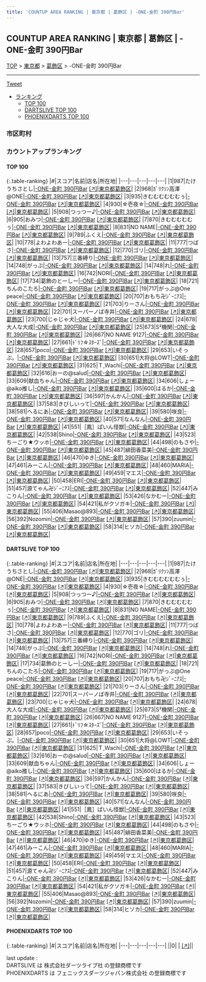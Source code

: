 ```yaml
---
title: 'COUNTUP AREA RANKING | 東京都 | 葛飾区 | -ONE-金町 390円Bar'
---
```

## COUNTUP AREA RANKING | 東京都 | 葛飾区 | -ONE-金町 390円Bar

[TOP](/darts/rank/) > [東京都](/darts/rank/東京都/) > [葛飾区](/darts/rank/東京都/葛飾区/) > -ONE-金町 390円Bar

___

<a href="https://twitter.com/share?ref_src=twsrc%5Etfw" data-text="COUNTUP AREA RANKING | 東京都葛飾区-ONE-金町 390円Bar" class="twitter-share-button" data-hashtags="DARTSLIVE,PHOENIXDARTS,darts,ダーツ" data-show-count="false">Tweet</a>

* [ランキング](#カウントアップランキング)
    * [TOP 100](#top-100)
    * [DARTSLIVE TOP 100](#dartslive-top-100)
    * [PHOENIXDARTS TOP 100](#phoenixdarts-top-100)

### 市区町村

<ul>

</ul>

### カウントアップランキング

#### TOP 100



{:.table-ranking}
|#|スコア|名前|店名|所在地|
|---|---|---|---|---|
|1|987|<span class="rank-name-dl">たけうちさとし</span>|<a href="/darts/rank/shops/a93648b0a723873ef454cb89828a1cfe.html">-ONE-金町 390円Bar</a> <a href="https://search.dartslive.com/jp/shop/a93648b0a723873ef454cb89828a1cfe">[↗]</a>|<a href="/darts/rank/東京都/葛飾区">東京都葛飾区</a>|
|2|968|<span class="rank-name-dl">ｶﾞﾘｸｿﾝ高澤@ONE</span>|<a href="/darts/rank/shops/a93648b0a723873ef454cb89828a1cfe.html">-ONE-金町 390円Bar</a> <a href="https://search.dartslive.com/jp/shop/a93648b0a723873ef454cb89828a1cfe">[↗]</a>|<a href="/darts/rank/東京都/葛飾区">東京都葛飾区</a>|
|3|935|<span class="rank-name-dl">きむむむむむむぅ</span>|<a href="/darts/rank/shops/a93648b0a723873ef454cb89828a1cfe.html">-ONE-金町 390円Bar</a> <a href="https://search.dartslive.com/jp/shop/a93648b0a723873ef454cb89828a1cfe">[↗]</a>|<a href="/darts/rank/東京都/葛飾区">東京都葛飾区</a>|
|4|930|<span class="rank-name-dl">☆壱夜☆</span>|<a href="/darts/rank/shops/a93648b0a723873ef454cb89828a1cfe.html">-ONE-金町 390円Bar</a> <a href="https://search.dartslive.com/jp/shop/a93648b0a723873ef454cb89828a1cfe">[↗]</a>|<a href="/darts/rank/東京都/葛飾区">東京都葛飾区</a>|
|5|908|<span class="rank-name-dl">つっつー♪</span>|<a href="/darts/rank/shops/a93648b0a723873ef454cb89828a1cfe.html">-ONE-金町 390円Bar</a> <a href="https://search.dartslive.com/jp/shop/a93648b0a723873ef454cb89828a1cfe">[↗]</a>|<a href="/darts/rank/東京都/葛飾区">東京都葛飾区</a>|
|6|905|<span class="rank-name-dl">おみつ</span>|<a href="/darts/rank/shops/a93648b0a723873ef454cb89828a1cfe.html">-ONE-金町 390円Bar</a> <a href="https://search.dartslive.com/jp/shop/a93648b0a723873ef454cb89828a1cfe">[↗]</a>|<a href="/darts/rank/東京都/葛飾区">東京都葛飾区</a>|
|7|870|<span class="rank-name-dl">きむむむむむぅ</span>|<a href="/darts/rank/shops/a93648b0a723873ef454cb89828a1cfe.html">-ONE-金町 390円Bar</a> <a href="https://search.dartslive.com/jp/shop/a93648b0a723873ef454cb89828a1cfe">[↗]</a>|<a href="/darts/rank/東京都/葛飾区">東京都葛飾区</a>|
|8|831|<span class="rank-name-dl">NO NAME</span>|<a href="/darts/rank/shops/a93648b0a723873ef454cb89828a1cfe.html">-ONE-金町 390円Bar</a> <a href="https://search.dartslive.com/jp/shop/a93648b0a723873ef454cb89828a1cfe">[↗]</a>|<a href="/darts/rank/東京都/葛飾区">東京都葛飾区</a>|
|9|789|<span class="rank-name-dl">ふくえ</span>|<a href="/darts/rank/shops/a93648b0a723873ef454cb89828a1cfe.html">-ONE-金町 390円Bar</a> <a href="https://search.dartslive.com/jp/shop/a93648b0a723873ef454cb89828a1cfe">[↗]</a>|<a href="/darts/rank/東京都/葛飾区">東京都葛飾区</a>|
|10|778|<span class="rank-name-dl">よわよわあー</span>|<a href="/darts/rank/shops/a93648b0a723873ef454cb89828a1cfe.html">-ONE-金町 390円Bar</a> <a href="https://search.dartslive.com/jp/shop/a93648b0a723873ef454cb89828a1cfe">[↗]</a>|<a href="/darts/rank/東京都/葛飾区">東京都葛飾区</a>|
|11|777|<span class="rank-name-dl">つばさ</span>|<a href="/darts/rank/shops/a93648b0a723873ef454cb89828a1cfe.html">-ONE-金町 390円Bar</a> <a href="https://search.dartslive.com/jp/shop/a93648b0a723873ef454cb89828a1cfe">[↗]</a>|<a href="/darts/rank/東京都/葛飾区">東京都葛飾区</a>|
|12|770|<span class="rank-name-dl">ゴリ</span>|<a href="/darts/rank/shops/a93648b0a723873ef454cb89828a1cfe.html">-ONE-金町 390円Bar</a> <a href="https://search.dartslive.com/jp/shop/a93648b0a723873ef454cb89828a1cfe">[↗]</a>|<a href="/darts/rank/東京都/葛飾区">東京都葛飾区</a>|
|13|757|<span class="rank-name-dl">三番縛り</span>|<a href="/darts/rank/shops/a93648b0a723873ef454cb89828a1cfe.html">-ONE-金町 390円Bar</a> <a href="https://search.dartslive.com/jp/shop/a93648b0a723873ef454cb89828a1cfe">[↗]</a>|<a href="/darts/rank/東京都/葛飾区">東京都葛飾区</a>|
|14|748|<span class="rank-name-dl">がっぷ</span>|<a href="/darts/rank/shops/a93648b0a723873ef454cb89828a1cfe.html">-ONE-金町 390円Bar</a> <a href="https://search.dartslive.com/jp/shop/a93648b0a723873ef454cb89828a1cfe">[↗]</a>|<a href="/darts/rank/東京都/葛飾区">東京都葛飾区</a>|
|14|748|<span class="rank-name-dl">れ</span>|<a href="/darts/rank/shops/a93648b0a723873ef454cb89828a1cfe.html">-ONE-金町 390円Bar</a> <a href="https://search.dartslive.com/jp/shop/a93648b0a723873ef454cb89828a1cfe">[↗]</a>|<a href="/darts/rank/東京都/葛飾区">東京都葛飾区</a>|
|16|742|<span class="rank-name-dl">NORI</span>|<a href="/darts/rank/shops/a93648b0a723873ef454cb89828a1cfe.html">-ONE-金町 390円Bar</a> <a href="https://search.dartslive.com/jp/shop/a93648b0a723873ef454cb89828a1cfe">[↗]</a>|<a href="/darts/rank/東京都/葛飾区">東京都葛飾区</a>|
|17|734|<span class="rank-name-dl">葛飾のとーしー</span>|<a href="/darts/rank/shops/a93648b0a723873ef454cb89828a1cfe.html">-ONE-金町 390円Bar</a> <a href="https://search.dartslive.com/jp/shop/a93648b0a723873ef454cb89828a1cfe">[↗]</a>|<a href="/darts/rank/東京都/葛飾区">東京都葛飾区</a>|
|18|721|<span class="rank-name-dl">ちんのこたろ</span>|<a href="/darts/rank/shops/a93648b0a723873ef454cb89828a1cfe.html">-ONE-金町 390円Bar</a> <a href="https://search.dartslive.com/jp/shop/a93648b0a723873ef454cb89828a1cfe">[↗]</a>|<a href="/darts/rank/東京都/葛飾区">東京都葛飾区</a>|
|19|717|<span class="rank-name-dl">がっぷ@One peace</span>|<a href="/darts/rank/shops/a93648b0a723873ef454cb89828a1cfe.html">-ONE-金町 390円Bar</a> <a href="https://search.dartslive.com/jp/shop/a93648b0a723873ef454cb89828a1cfe">[↗]</a>|<a href="/darts/rank/東京都/葛飾区">東京都葛飾区</a>|
|20|707|<span class="rank-name-dl">おもち卍ｼﾞｰﾆｱｽ</span>|<a href="/darts/rank/shops/a93648b0a723873ef454cb89828a1cfe.html">-ONE-金町 390円Bar</a> <a href="https://search.dartslive.com/jp/shop/a93648b0a723873ef454cb89828a1cfe">[↗]</a>|<a href="/darts/rank/東京都/葛飾区">東京都葛飾区</a>|
|21|703|<span class="rank-name-dl">りーさん</span>|<a href="/darts/rank/shops/a93648b0a723873ef454cb89828a1cfe.html">-ONE-金町 390円Bar</a> <a href="https://search.dartslive.com/jp/shop/a93648b0a723873ef454cb89828a1cfe">[↗]</a>|<a href="/darts/rank/東京都/葛飾区">東京都葛飾区</a>|
|22|701|<span class="rank-name-dl">スーパーノば寺井</span>|<a href="/darts/rank/shops/a93648b0a723873ef454cb89828a1cfe.html">-ONE-金町 390円Bar</a> <a href="https://search.dartslive.com/jp/shop/a93648b0a723873ef454cb89828a1cfe">[↗]</a>|<a href="/darts/rank/東京都/葛飾区">東京都葛飾区</a>|
|23|700|<span class="rank-name-dl">じゃじゃ犬</span>|<a href="/darts/rank/shops/a93648b0a723873ef454cb89828a1cfe.html">-ONE-金町 390円Bar</a> <a href="https://search.dartslive.com/jp/shop/a93648b0a723873ef454cb89828a1cfe">[↗]</a>|<a href="/darts/rank/東京都/葛飾区">東京都葛飾区</a>|
|24|678|<span class="rank-name-dl">大人な大成</span>|<a href="/darts/rank/shops/a93648b0a723873ef454cb89828a1cfe.html">-ONE-金町 390円Bar</a> <a href="https://search.dartslive.com/jp/shop/a93648b0a723873ef454cb89828a1cfe">[↗]</a>|<a href="/darts/rank/東京都/葛飾区">東京都葛飾区</a>|
|25|673|<span class="rank-name-dl">S²機関</span>|<a href="/darts/rank/shops/a93648b0a723873ef454cb89828a1cfe.html">-ONE-金町 390円Bar</a> <a href="https://search.dartslive.com/jp/shop/a93648b0a723873ef454cb89828a1cfe">[↗]</a>|<a href="/darts/rank/東京都/葛飾区">東京都葛飾区</a>|
|26|667|<span class="rank-name-dl">NO NAME 9127</span>|<a href="/darts/rank/shops/a93648b0a723873ef454cb89828a1cfe.html">-ONE-金町 390円Bar</a> <a href="https://search.dartslive.com/jp/shop/a93648b0a723873ef454cb89828a1cfe">[↗]</a>|<a href="/darts/rank/東京都/葛飾区">東京都葛飾区</a>|
|27|661|<span class="rank-name-dl">ﾄﾞﾘﾌ☆ｽﾀｰｽﾞ</span>|<a href="/darts/rank/shops/a93648b0a723873ef454cb89828a1cfe.html">-ONE-金町 390円Bar</a> <a href="https://search.dartslive.com/jp/shop/a93648b0a723873ef454cb89828a1cfe">[↗]</a>|<a href="/darts/rank/東京都/葛飾区">東京都葛飾区</a>|
|28|657|<span class="rank-name-dl">poco</span>|<a href="/darts/rank/shops/a93648b0a723873ef454cb89828a1cfe.html">-ONE-金町 390円Bar</a> <a href="https://search.dartslive.com/jp/shop/a93648b0a723873ef454cb89828a1cfe">[↗]</a>|<a href="/darts/rank/東京都/葛飾区">東京都葛飾区</a>|
|29|653|<span class="rank-name-dl">いそっぷ。</span>|<a href="/darts/rank/shops/a93648b0a723873ef454cb89828a1cfe.html">-ONE-金町 390円Bar</a> <a href="https://search.dartslive.com/jp/shop/a93648b0a723873ef454cb89828a1cfe">[↗]</a>|<a href="/darts/rank/東京都/葛飾区">東京都葛飾区</a>|
|30|651|<span class="rank-name-dl">大将@LOWT</span>|<a href="/darts/rank/shops/a93648b0a723873ef454cb89828a1cfe.html">-ONE-金町 390円Bar</a> <a href="https://search.dartslive.com/jp/shop/a93648b0a723873ef454cb89828a1cfe">[↗]</a>|<a href="/darts/rank/東京都/葛飾区">東京都葛飾区</a>|
|31|625|<span class="rank-name-dl">Ｔ,Ｗachi</span>|<a href="/darts/rank/shops/a93648b0a723873ef454cb89828a1cfe.html">-ONE-金町 390円Bar</a> <a href="https://search.dartslive.com/jp/shop/a93648b0a723873ef454cb89828a1cfe">[↗]</a>|<a href="/darts/rank/東京都/葛飾区">東京都葛飾区</a>|
|32|616|<span class="rank-name-dl">おーの@salud</span>|<a href="/darts/rank/shops/a93648b0a723873ef454cb89828a1cfe.html">-ONE-金町 390円Bar</a> <a href="https://search.dartslive.com/jp/shop/a93648b0a723873ef454cb89828a1cfe">[↗]</a>|<a href="/darts/rank/東京都/葛飾区">東京都葛飾区</a>|
|33|609|<span class="rank-name-dl">献血ちゃん</span>|<a href="/darts/rank/shops/a93648b0a723873ef454cb89828a1cfe.html">-ONE-金町 390円Bar</a> <a href="https://search.dartslive.com/jp/shop/a93648b0a723873ef454cb89828a1cfe">[↗]</a>|<a href="/darts/rank/東京都/葛飾区">東京都葛飾区</a>|
|34|606|<span class="rank-name-dl">しょー@aiko推し</span>|<a href="/darts/rank/shops/a93648b0a723873ef454cb89828a1cfe.html">-ONE-金町 390円Bar</a> <a href="https://search.dartslive.com/jp/shop/a93648b0a723873ef454cb89828a1cfe">[↗]</a>|<a href="/darts/rank/東京都/葛飾区">東京都葛飾区</a>|
|35|600|<span class="rank-name-dl">はるか</span>|<a href="/darts/rank/shops/a93648b0a723873ef454cb89828a1cfe.html">-ONE-金町 390円Bar</a> <a href="https://search.dartslive.com/jp/shop/a93648b0a723873ef454cb89828a1cfe">[↗]</a>|<a href="/darts/rank/東京都/葛飾区">東京都葛飾区</a>|
|36|597|<span class="rank-name-dl">かんかん</span>|<a href="/darts/rank/shops/a93648b0a723873ef454cb89828a1cfe.html">-ONE-金町 390円Bar</a> <a href="https://search.dartslive.com/jp/shop/a93648b0a723873ef454cb89828a1cfe">[↗]</a>|<a href="/darts/rank/東京都/葛飾区">東京都葛飾区</a>|
|37|583|<span class="rank-name-dl">きびしいって</span>|<a href="/darts/rank/shops/a93648b0a723873ef454cb89828a1cfe.html">-ONE-金町 390円Bar</a> <a href="https://search.dartslive.com/jp/shop/a93648b0a723873ef454cb89828a1cfe">[↗]</a>|<a href="/darts/rank/東京都/葛飾区">東京都葛飾区</a>|
|38|581|<span class="rank-name-dl">へるにあ</span>|<a href="/darts/rank/shops/a93648b0a723873ef454cb89828a1cfe.html">-ONE-金町 390円Bar</a> <a href="https://search.dartslive.com/jp/shop/a93648b0a723873ef454cb89828a1cfe">[↗]</a>|<a href="/darts/rank/東京都/葛飾区">東京都葛飾区</a>|
|39|580|<span class="rank-name-dl">咲良</span>|<a href="/darts/rank/shops/a93648b0a723873ef454cb89828a1cfe.html">-ONE-金町 390円Bar</a> <a href="https://search.dartslive.com/jp/shop/a93648b0a723873ef454cb89828a1cfe">[↗]</a>|<a href="/darts/rank/東京都/葛飾区">東京都葛飾区</a>|
|40|571|<span class="rank-name-dl">なんなん</span>|<a href="/darts/rank/shops/a93648b0a723873ef454cb89828a1cfe.html">-ONE-金町 390円Bar</a> <a href="https://search.dartslive.com/jp/shop/a93648b0a723873ef454cb89828a1cfe">[↗]</a>|<a href="/darts/rank/東京都/葛飾区">東京都葛飾区</a>|
|41|551|<span class="rank-name-dl">［鳳］ぱいん怪獣</span>|<a href="/darts/rank/shops/a93648b0a723873ef454cb89828a1cfe.html">-ONE-金町 390円Bar</a> <a href="https://search.dartslive.com/jp/shop/a93648b0a723873ef454cb89828a1cfe">[↗]</a>|<a href="/darts/rank/東京都/葛飾区">東京都葛飾区</a>|
|42|538|<span class="rank-name-dl">Shino</span>|<a href="/darts/rank/shops/a93648b0a723873ef454cb89828a1cfe.html">-ONE-金町 390円Bar</a> <a href="https://search.dartslive.com/jp/shop/a93648b0a723873ef454cb89828a1cfe">[↗]</a>|<a href="/darts/rank/東京都/葛飾区">東京都葛飾区</a>|
|43|523|<span class="rank-name-dl">ちーごり★ウッホ</span>|<a href="/darts/rank/shops/a93648b0a723873ef454cb89828a1cfe.html">-ONE-金町 390円Bar</a> <a href="https://search.dartslive.com/jp/shop/a93648b0a723873ef454cb89828a1cfe">[↗]</a>|<a href="/darts/rank/東京都/葛飾区">東京都葛飾区</a>|
|44|498|<span class="rank-name-dl">のもさや</span>|<a href="/darts/rank/shops/a93648b0a723873ef454cb89828a1cfe.html">-ONE-金町 390円Bar</a> <a href="https://search.dartslive.com/jp/shop/a93648b0a723873ef454cb89828a1cfe">[↗]</a>|<a href="/darts/rank/東京都/葛飾区">東京都葛飾区</a>|
|45|487|<span class="rank-name-dl">緋田香菜美</span>|<a href="/darts/rank/shops/a93648b0a723873ef454cb89828a1cfe.html">-ONE-金町 390円Bar</a> <a href="https://search.dartslive.com/jp/shop/a93648b0a723873ef454cb89828a1cfe">[↗]</a>|<a href="/darts/rank/東京都/葛飾区">東京都葛飾区</a>|
|46|470|<span class="rank-name-dl">ゆき</span>|<a href="/darts/rank/shops/a93648b0a723873ef454cb89828a1cfe.html">-ONE-金町 390円Bar</a> <a href="https://search.dartslive.com/jp/shop/a93648b0a723873ef454cb89828a1cfe">[↗]</a>|<a href="/darts/rank/東京都/葛飾区">東京都葛飾区</a>|
|47|461|<span class="rank-name-dl">みーこん</span>|<a href="/darts/rank/shops/a93648b0a723873ef454cb89828a1cfe.html">-ONE-金町 390円Bar</a> <a href="https://search.dartslive.com/jp/shop/a93648b0a723873ef454cb89828a1cfe">[↗]</a>|<a href="/darts/rank/東京都/葛飾区">東京都葛飾区</a>|
|48|460|<span class="rank-name-dl">MARIA</span>|<a href="/darts/rank/shops/a93648b0a723873ef454cb89828a1cfe.html">-ONE-金町 390円Bar</a> <a href="https://search.dartslive.com/jp/shop/a93648b0a723873ef454cb89828a1cfe">[↗]</a>|<a href="/darts/rank/東京都/葛飾区">東京都葛飾区</a>|
|49|459|<span class="rank-name-dl">マエス</span>|<a href="/darts/rank/shops/a93648b0a723873ef454cb89828a1cfe.html">-ONE-金町 390円Bar</a> <a href="https://search.dartslive.com/jp/shop/a93648b0a723873ef454cb89828a1cfe">[↗]</a>|<a href="/darts/rank/東京都/葛飾区">東京都葛飾区</a>|
|50|458|<span class="rank-name-dl">ERI</span>|<a href="/darts/rank/shops/a93648b0a723873ef454cb89828a1cfe.html">-ONE-金町 390円Bar</a> <a href="https://search.dartslive.com/jp/shop/a93648b0a723873ef454cb89828a1cfe">[↗]</a>|<a href="/darts/rank/東京都/葛飾区">東京都葛飾区</a>|
|51|457|<span class="rank-name-dl">源てゃん卍ｼﾞｰﾆｱｽ</span>|<a href="/darts/rank/shops/a93648b0a723873ef454cb89828a1cfe.html">-ONE-金町 390円Bar</a> <a href="https://search.dartslive.com/jp/shop/a93648b0a723873ef454cb89828a1cfe">[↗]</a>|<a href="/darts/rank/東京都/葛飾区">東京都葛飾区</a>|
|52|447|<span class="rank-name-dl">みこりん</span>|<a href="/darts/rank/shops/a93648b0a723873ef454cb89828a1cfe.html">-ONE-金町 390円Bar</a> <a href="https://search.dartslive.com/jp/shop/a93648b0a723873ef454cb89828a1cfe">[↗]</a>|<a href="/darts/rank/東京都/葛飾区">東京都葛飾区</a>|
|53|426|<span class="rank-name-dl">なかむー</span>|<a href="/darts/rank/shops/a93648b0a723873ef454cb89828a1cfe.html">-ONE-金町 390円Bar</a> <a href="https://search.dartslive.com/jp/shop/a93648b0a723873ef454cb89828a1cfe">[↗]</a>|<a href="/darts/rank/東京都/葛飾区">東京都葛飾区</a>|
|54|421|<span class="rank-name-dl">私がクソガキ</span>|<a href="/darts/rank/shops/a93648b0a723873ef454cb89828a1cfe.html">-ONE-金町 390円Bar</a> <a href="https://search.dartslive.com/jp/shop/a93648b0a723873ef454cb89828a1cfe">[↗]</a>|<a href="/darts/rank/東京都/葛飾区">東京都葛飾区</a>|
|55|406|<span class="rank-name-dl">Masao@893</span>|<a href="/darts/rank/shops/a93648b0a723873ef454cb89828a1cfe.html">-ONE-金町 390円Bar</a> <a href="https://search.dartslive.com/jp/shop/a93648b0a723873ef454cb89828a1cfe">[↗]</a>|<a href="/darts/rank/東京都/葛飾区">東京都葛飾区</a>|
|56|392|<span class="rank-name-dl">Nozomin</span>|<a href="/darts/rank/shops/a93648b0a723873ef454cb89828a1cfe.html">-ONE-金町 390円Bar</a> <a href="https://search.dartslive.com/jp/shop/a93648b0a723873ef454cb89828a1cfe">[↗]</a>|<a href="/darts/rank/東京都/葛飾区">東京都葛飾区</a>|
|57|390|<span class="rank-name-dl">zuumin</span>|<a href="/darts/rank/shops/a93648b0a723873ef454cb89828a1cfe.html">-ONE-金町 390円Bar</a> <a href="https://search.dartslive.com/jp/shop/a93648b0a723873ef454cb89828a1cfe">[↗]</a>|<a href="/darts/rank/東京都/葛飾区">東京都葛飾区</a>|
|58|314|<span class="rank-name-dl">ヒソカ</span>|<a href="/darts/rank/shops/a93648b0a723873ef454cb89828a1cfe.html">-ONE-金町 390円Bar</a> <a href="https://search.dartslive.com/jp/shop/a93648b0a723873ef454cb89828a1cfe">[↗]</a>|<a href="/darts/rank/東京都/葛飾区">東京都葛飾区</a>|


#### DARTSLIVE TOP 100



{:.table-ranking}
|#|スコア|名前|店名|所在地|
|---|---|---|---|---|
|1|987|<span class="rank-name-dl">たけうちさとし</span>|<a href="/darts/rank/shops/a93648b0a723873ef454cb89828a1cfe.html">-ONE-金町 390円Bar</a> <a href="https://search.dartslive.com/jp/shop/a93648b0a723873ef454cb89828a1cfe">[↗]</a>|<a href="/darts/rank/東京都/葛飾区">東京都葛飾区</a>|
|2|968|<span class="rank-name-dl">ｶﾞﾘｸｿﾝ高澤@ONE</span>|<a href="/darts/rank/shops/a93648b0a723873ef454cb89828a1cfe.html">-ONE-金町 390円Bar</a> <a href="https://search.dartslive.com/jp/shop/a93648b0a723873ef454cb89828a1cfe">[↗]</a>|<a href="/darts/rank/東京都/葛飾区">東京都葛飾区</a>|
|3|935|<span class="rank-name-dl">きむむむむむむぅ</span>|<a href="/darts/rank/shops/a93648b0a723873ef454cb89828a1cfe.html">-ONE-金町 390円Bar</a> <a href="https://search.dartslive.com/jp/shop/a93648b0a723873ef454cb89828a1cfe">[↗]</a>|<a href="/darts/rank/東京都/葛飾区">東京都葛飾区</a>|
|4|930|<span class="rank-name-dl">☆壱夜☆</span>|<a href="/darts/rank/shops/a93648b0a723873ef454cb89828a1cfe.html">-ONE-金町 390円Bar</a> <a href="https://search.dartslive.com/jp/shop/a93648b0a723873ef454cb89828a1cfe">[↗]</a>|<a href="/darts/rank/東京都/葛飾区">東京都葛飾区</a>|
|5|908|<span class="rank-name-dl">つっつー♪</span>|<a href="/darts/rank/shops/a93648b0a723873ef454cb89828a1cfe.html">-ONE-金町 390円Bar</a> <a href="https://search.dartslive.com/jp/shop/a93648b0a723873ef454cb89828a1cfe">[↗]</a>|<a href="/darts/rank/東京都/葛飾区">東京都葛飾区</a>|
|6|905|<span class="rank-name-dl">おみつ</span>|<a href="/darts/rank/shops/a93648b0a723873ef454cb89828a1cfe.html">-ONE-金町 390円Bar</a> <a href="https://search.dartslive.com/jp/shop/a93648b0a723873ef454cb89828a1cfe">[↗]</a>|<a href="/darts/rank/東京都/葛飾区">東京都葛飾区</a>|
|7|870|<span class="rank-name-dl">きむむむむむぅ</span>|<a href="/darts/rank/shops/a93648b0a723873ef454cb89828a1cfe.html">-ONE-金町 390円Bar</a> <a href="https://search.dartslive.com/jp/shop/a93648b0a723873ef454cb89828a1cfe">[↗]</a>|<a href="/darts/rank/東京都/葛飾区">東京都葛飾区</a>|
|8|831|<span class="rank-name-dl">NO NAME</span>|<a href="/darts/rank/shops/a93648b0a723873ef454cb89828a1cfe.html">-ONE-金町 390円Bar</a> <a href="https://search.dartslive.com/jp/shop/a93648b0a723873ef454cb89828a1cfe">[↗]</a>|<a href="/darts/rank/東京都/葛飾区">東京都葛飾区</a>|
|9|789|<span class="rank-name-dl">ふくえ</span>|<a href="/darts/rank/shops/a93648b0a723873ef454cb89828a1cfe.html">-ONE-金町 390円Bar</a> <a href="https://search.dartslive.com/jp/shop/a93648b0a723873ef454cb89828a1cfe">[↗]</a>|<a href="/darts/rank/東京都/葛飾区">東京都葛飾区</a>|
|10|778|<span class="rank-name-dl">よわよわあー</span>|<a href="/darts/rank/shops/a93648b0a723873ef454cb89828a1cfe.html">-ONE-金町 390円Bar</a> <a href="https://search.dartslive.com/jp/shop/a93648b0a723873ef454cb89828a1cfe">[↗]</a>|<a href="/darts/rank/東京都/葛飾区">東京都葛飾区</a>|
|11|777|<span class="rank-name-dl">つばさ</span>|<a href="/darts/rank/shops/a93648b0a723873ef454cb89828a1cfe.html">-ONE-金町 390円Bar</a> <a href="https://search.dartslive.com/jp/shop/a93648b0a723873ef454cb89828a1cfe">[↗]</a>|<a href="/darts/rank/東京都/葛飾区">東京都葛飾区</a>|
|12|770|<span class="rank-name-dl">ゴリ</span>|<a href="/darts/rank/shops/a93648b0a723873ef454cb89828a1cfe.html">-ONE-金町 390円Bar</a> <a href="https://search.dartslive.com/jp/shop/a93648b0a723873ef454cb89828a1cfe">[↗]</a>|<a href="/darts/rank/東京都/葛飾区">東京都葛飾区</a>|
|13|757|<span class="rank-name-dl">三番縛り</span>|<a href="/darts/rank/shops/a93648b0a723873ef454cb89828a1cfe.html">-ONE-金町 390円Bar</a> <a href="https://search.dartslive.com/jp/shop/a93648b0a723873ef454cb89828a1cfe">[↗]</a>|<a href="/darts/rank/東京都/葛飾区">東京都葛飾区</a>|
|14|748|<span class="rank-name-dl">がっぷ</span>|<a href="/darts/rank/shops/a93648b0a723873ef454cb89828a1cfe.html">-ONE-金町 390円Bar</a> <a href="https://search.dartslive.com/jp/shop/a93648b0a723873ef454cb89828a1cfe">[↗]</a>|<a href="/darts/rank/東京都/葛飾区">東京都葛飾区</a>|
|14|748|<span class="rank-name-dl">れ</span>|<a href="/darts/rank/shops/a93648b0a723873ef454cb89828a1cfe.html">-ONE-金町 390円Bar</a> <a href="https://search.dartslive.com/jp/shop/a93648b0a723873ef454cb89828a1cfe">[↗]</a>|<a href="/darts/rank/東京都/葛飾区">東京都葛飾区</a>|
|16|742|<span class="rank-name-dl">NORI</span>|<a href="/darts/rank/shops/a93648b0a723873ef454cb89828a1cfe.html">-ONE-金町 390円Bar</a> <a href="https://search.dartslive.com/jp/shop/a93648b0a723873ef454cb89828a1cfe">[↗]</a>|<a href="/darts/rank/東京都/葛飾区">東京都葛飾区</a>|
|17|734|<span class="rank-name-dl">葛飾のとーしー</span>|<a href="/darts/rank/shops/a93648b0a723873ef454cb89828a1cfe.html">-ONE-金町 390円Bar</a> <a href="https://search.dartslive.com/jp/shop/a93648b0a723873ef454cb89828a1cfe">[↗]</a>|<a href="/darts/rank/東京都/葛飾区">東京都葛飾区</a>|
|18|721|<span class="rank-name-dl">ちんのこたろ</span>|<a href="/darts/rank/shops/a93648b0a723873ef454cb89828a1cfe.html">-ONE-金町 390円Bar</a> <a href="https://search.dartslive.com/jp/shop/a93648b0a723873ef454cb89828a1cfe">[↗]</a>|<a href="/darts/rank/東京都/葛飾区">東京都葛飾区</a>|
|19|717|<span class="rank-name-dl">がっぷ@One peace</span>|<a href="/darts/rank/shops/a93648b0a723873ef454cb89828a1cfe.html">-ONE-金町 390円Bar</a> <a href="https://search.dartslive.com/jp/shop/a93648b0a723873ef454cb89828a1cfe">[↗]</a>|<a href="/darts/rank/東京都/葛飾区">東京都葛飾区</a>|
|20|707|<span class="rank-name-dl">おもち卍ｼﾞｰﾆｱｽ</span>|<a href="/darts/rank/shops/a93648b0a723873ef454cb89828a1cfe.html">-ONE-金町 390円Bar</a> <a href="https://search.dartslive.com/jp/shop/a93648b0a723873ef454cb89828a1cfe">[↗]</a>|<a href="/darts/rank/東京都/葛飾区">東京都葛飾区</a>|
|21|703|<span class="rank-name-dl">りーさん</span>|<a href="/darts/rank/shops/a93648b0a723873ef454cb89828a1cfe.html">-ONE-金町 390円Bar</a> <a href="https://search.dartslive.com/jp/shop/a93648b0a723873ef454cb89828a1cfe">[↗]</a>|<a href="/darts/rank/東京都/葛飾区">東京都葛飾区</a>|
|22|701|<span class="rank-name-dl">スーパーノば寺井</span>|<a href="/darts/rank/shops/a93648b0a723873ef454cb89828a1cfe.html">-ONE-金町 390円Bar</a> <a href="https://search.dartslive.com/jp/shop/a93648b0a723873ef454cb89828a1cfe">[↗]</a>|<a href="/darts/rank/東京都/葛飾区">東京都葛飾区</a>|
|23|700|<span class="rank-name-dl">じゃじゃ犬</span>|<a href="/darts/rank/shops/a93648b0a723873ef454cb89828a1cfe.html">-ONE-金町 390円Bar</a> <a href="https://search.dartslive.com/jp/shop/a93648b0a723873ef454cb89828a1cfe">[↗]</a>|<a href="/darts/rank/東京都/葛飾区">東京都葛飾区</a>|
|24|678|<span class="rank-name-dl">大人な大成</span>|<a href="/darts/rank/shops/a93648b0a723873ef454cb89828a1cfe.html">-ONE-金町 390円Bar</a> <a href="https://search.dartslive.com/jp/shop/a93648b0a723873ef454cb89828a1cfe">[↗]</a>|<a href="/darts/rank/東京都/葛飾区">東京都葛飾区</a>|
|25|673|<span class="rank-name-dl">S²機関</span>|<a href="/darts/rank/shops/a93648b0a723873ef454cb89828a1cfe.html">-ONE-金町 390円Bar</a> <a href="https://search.dartslive.com/jp/shop/a93648b0a723873ef454cb89828a1cfe">[↗]</a>|<a href="/darts/rank/東京都/葛飾区">東京都葛飾区</a>|
|26|667|<span class="rank-name-dl">NO NAME 9127</span>|<a href="/darts/rank/shops/a93648b0a723873ef454cb89828a1cfe.html">-ONE-金町 390円Bar</a> <a href="https://search.dartslive.com/jp/shop/a93648b0a723873ef454cb89828a1cfe">[↗]</a>|<a href="/darts/rank/東京都/葛飾区">東京都葛飾区</a>|
|27|661|<span class="rank-name-dl">ﾄﾞﾘﾌ☆ｽﾀｰｽﾞ</span>|<a href="/darts/rank/shops/a93648b0a723873ef454cb89828a1cfe.html">-ONE-金町 390円Bar</a> <a href="https://search.dartslive.com/jp/shop/a93648b0a723873ef454cb89828a1cfe">[↗]</a>|<a href="/darts/rank/東京都/葛飾区">東京都葛飾区</a>|
|28|657|<span class="rank-name-dl">poco</span>|<a href="/darts/rank/shops/a93648b0a723873ef454cb89828a1cfe.html">-ONE-金町 390円Bar</a> <a href="https://search.dartslive.com/jp/shop/a93648b0a723873ef454cb89828a1cfe">[↗]</a>|<a href="/darts/rank/東京都/葛飾区">東京都葛飾区</a>|
|29|653|<span class="rank-name-dl">いそっぷ。</span>|<a href="/darts/rank/shops/a93648b0a723873ef454cb89828a1cfe.html">-ONE-金町 390円Bar</a> <a href="https://search.dartslive.com/jp/shop/a93648b0a723873ef454cb89828a1cfe">[↗]</a>|<a href="/darts/rank/東京都/葛飾区">東京都葛飾区</a>|
|30|651|<span class="rank-name-dl">大将@LOWT</span>|<a href="/darts/rank/shops/a93648b0a723873ef454cb89828a1cfe.html">-ONE-金町 390円Bar</a> <a href="https://search.dartslive.com/jp/shop/a93648b0a723873ef454cb89828a1cfe">[↗]</a>|<a href="/darts/rank/東京都/葛飾区">東京都葛飾区</a>|
|31|625|<span class="rank-name-dl">Ｔ,Ｗachi</span>|<a href="/darts/rank/shops/a93648b0a723873ef454cb89828a1cfe.html">-ONE-金町 390円Bar</a> <a href="https://search.dartslive.com/jp/shop/a93648b0a723873ef454cb89828a1cfe">[↗]</a>|<a href="/darts/rank/東京都/葛飾区">東京都葛飾区</a>|
|32|616|<span class="rank-name-dl">おーの@salud</span>|<a href="/darts/rank/shops/a93648b0a723873ef454cb89828a1cfe.html">-ONE-金町 390円Bar</a> <a href="https://search.dartslive.com/jp/shop/a93648b0a723873ef454cb89828a1cfe">[↗]</a>|<a href="/darts/rank/東京都/葛飾区">東京都葛飾区</a>|
|33|609|<span class="rank-name-dl">献血ちゃん</span>|<a href="/darts/rank/shops/a93648b0a723873ef454cb89828a1cfe.html">-ONE-金町 390円Bar</a> <a href="https://search.dartslive.com/jp/shop/a93648b0a723873ef454cb89828a1cfe">[↗]</a>|<a href="/darts/rank/東京都/葛飾区">東京都葛飾区</a>|
|34|606|<span class="rank-name-dl">しょー@aiko推し</span>|<a href="/darts/rank/shops/a93648b0a723873ef454cb89828a1cfe.html">-ONE-金町 390円Bar</a> <a href="https://search.dartslive.com/jp/shop/a93648b0a723873ef454cb89828a1cfe">[↗]</a>|<a href="/darts/rank/東京都/葛飾区">東京都葛飾区</a>|
|35|600|<span class="rank-name-dl">はるか</span>|<a href="/darts/rank/shops/a93648b0a723873ef454cb89828a1cfe.html">-ONE-金町 390円Bar</a> <a href="https://search.dartslive.com/jp/shop/a93648b0a723873ef454cb89828a1cfe">[↗]</a>|<a href="/darts/rank/東京都/葛飾区">東京都葛飾区</a>|
|36|597|<span class="rank-name-dl">かんかん</span>|<a href="/darts/rank/shops/a93648b0a723873ef454cb89828a1cfe.html">-ONE-金町 390円Bar</a> <a href="https://search.dartslive.com/jp/shop/a93648b0a723873ef454cb89828a1cfe">[↗]</a>|<a href="/darts/rank/東京都/葛飾区">東京都葛飾区</a>|
|37|583|<span class="rank-name-dl">きびしいって</span>|<a href="/darts/rank/shops/a93648b0a723873ef454cb89828a1cfe.html">-ONE-金町 390円Bar</a> <a href="https://search.dartslive.com/jp/shop/a93648b0a723873ef454cb89828a1cfe">[↗]</a>|<a href="/darts/rank/東京都/葛飾区">東京都葛飾区</a>|
|38|581|<span class="rank-name-dl">へるにあ</span>|<a href="/darts/rank/shops/a93648b0a723873ef454cb89828a1cfe.html">-ONE-金町 390円Bar</a> <a href="https://search.dartslive.com/jp/shop/a93648b0a723873ef454cb89828a1cfe">[↗]</a>|<a href="/darts/rank/東京都/葛飾区">東京都葛飾区</a>|
|39|580|<span class="rank-name-dl">咲良</span>|<a href="/darts/rank/shops/a93648b0a723873ef454cb89828a1cfe.html">-ONE-金町 390円Bar</a> <a href="https://search.dartslive.com/jp/shop/a93648b0a723873ef454cb89828a1cfe">[↗]</a>|<a href="/darts/rank/東京都/葛飾区">東京都葛飾区</a>|
|40|571|<span class="rank-name-dl">なんなん</span>|<a href="/darts/rank/shops/a93648b0a723873ef454cb89828a1cfe.html">-ONE-金町 390円Bar</a> <a href="https://search.dartslive.com/jp/shop/a93648b0a723873ef454cb89828a1cfe">[↗]</a>|<a href="/darts/rank/東京都/葛飾区">東京都葛飾区</a>|
|41|551|<span class="rank-name-dl">［鳳］ぱいん怪獣</span>|<a href="/darts/rank/shops/a93648b0a723873ef454cb89828a1cfe.html">-ONE-金町 390円Bar</a> <a href="https://search.dartslive.com/jp/shop/a93648b0a723873ef454cb89828a1cfe">[↗]</a>|<a href="/darts/rank/東京都/葛飾区">東京都葛飾区</a>|
|42|538|<span class="rank-name-dl">Shino</span>|<a href="/darts/rank/shops/a93648b0a723873ef454cb89828a1cfe.html">-ONE-金町 390円Bar</a> <a href="https://search.dartslive.com/jp/shop/a93648b0a723873ef454cb89828a1cfe">[↗]</a>|<a href="/darts/rank/東京都/葛飾区">東京都葛飾区</a>|
|43|523|<span class="rank-name-dl">ちーごり★ウッホ</span>|<a href="/darts/rank/shops/a93648b0a723873ef454cb89828a1cfe.html">-ONE-金町 390円Bar</a> <a href="https://search.dartslive.com/jp/shop/a93648b0a723873ef454cb89828a1cfe">[↗]</a>|<a href="/darts/rank/東京都/葛飾区">東京都葛飾区</a>|
|44|498|<span class="rank-name-dl">のもさや</span>|<a href="/darts/rank/shops/a93648b0a723873ef454cb89828a1cfe.html">-ONE-金町 390円Bar</a> <a href="https://search.dartslive.com/jp/shop/a93648b0a723873ef454cb89828a1cfe">[↗]</a>|<a href="/darts/rank/東京都/葛飾区">東京都葛飾区</a>|
|45|487|<span class="rank-name-dl">緋田香菜美</span>|<a href="/darts/rank/shops/a93648b0a723873ef454cb89828a1cfe.html">-ONE-金町 390円Bar</a> <a href="https://search.dartslive.com/jp/shop/a93648b0a723873ef454cb89828a1cfe">[↗]</a>|<a href="/darts/rank/東京都/葛飾区">東京都葛飾区</a>|
|46|470|<span class="rank-name-dl">ゆき</span>|<a href="/darts/rank/shops/a93648b0a723873ef454cb89828a1cfe.html">-ONE-金町 390円Bar</a> <a href="https://search.dartslive.com/jp/shop/a93648b0a723873ef454cb89828a1cfe">[↗]</a>|<a href="/darts/rank/東京都/葛飾区">東京都葛飾区</a>|
|47|461|<span class="rank-name-dl">みーこん</span>|<a href="/darts/rank/shops/a93648b0a723873ef454cb89828a1cfe.html">-ONE-金町 390円Bar</a> <a href="https://search.dartslive.com/jp/shop/a93648b0a723873ef454cb89828a1cfe">[↗]</a>|<a href="/darts/rank/東京都/葛飾区">東京都葛飾区</a>|
|48|460|<span class="rank-name-dl">MARIA</span>|<a href="/darts/rank/shops/a93648b0a723873ef454cb89828a1cfe.html">-ONE-金町 390円Bar</a> <a href="https://search.dartslive.com/jp/shop/a93648b0a723873ef454cb89828a1cfe">[↗]</a>|<a href="/darts/rank/東京都/葛飾区">東京都葛飾区</a>|
|49|459|<span class="rank-name-dl">マエス</span>|<a href="/darts/rank/shops/a93648b0a723873ef454cb89828a1cfe.html">-ONE-金町 390円Bar</a> <a href="https://search.dartslive.com/jp/shop/a93648b0a723873ef454cb89828a1cfe">[↗]</a>|<a href="/darts/rank/東京都/葛飾区">東京都葛飾区</a>|
|50|458|<span class="rank-name-dl">ERI</span>|<a href="/darts/rank/shops/a93648b0a723873ef454cb89828a1cfe.html">-ONE-金町 390円Bar</a> <a href="https://search.dartslive.com/jp/shop/a93648b0a723873ef454cb89828a1cfe">[↗]</a>|<a href="/darts/rank/東京都/葛飾区">東京都葛飾区</a>|
|51|457|<span class="rank-name-dl">源てゃん卍ｼﾞｰﾆｱｽ</span>|<a href="/darts/rank/shops/a93648b0a723873ef454cb89828a1cfe.html">-ONE-金町 390円Bar</a> <a href="https://search.dartslive.com/jp/shop/a93648b0a723873ef454cb89828a1cfe">[↗]</a>|<a href="/darts/rank/東京都/葛飾区">東京都葛飾区</a>|
|52|447|<span class="rank-name-dl">みこりん</span>|<a href="/darts/rank/shops/a93648b0a723873ef454cb89828a1cfe.html">-ONE-金町 390円Bar</a> <a href="https://search.dartslive.com/jp/shop/a93648b0a723873ef454cb89828a1cfe">[↗]</a>|<a href="/darts/rank/東京都/葛飾区">東京都葛飾区</a>|
|53|426|<span class="rank-name-dl">なかむー</span>|<a href="/darts/rank/shops/a93648b0a723873ef454cb89828a1cfe.html">-ONE-金町 390円Bar</a> <a href="https://search.dartslive.com/jp/shop/a93648b0a723873ef454cb89828a1cfe">[↗]</a>|<a href="/darts/rank/東京都/葛飾区">東京都葛飾区</a>|
|54|421|<span class="rank-name-dl">私がクソガキ</span>|<a href="/darts/rank/shops/a93648b0a723873ef454cb89828a1cfe.html">-ONE-金町 390円Bar</a> <a href="https://search.dartslive.com/jp/shop/a93648b0a723873ef454cb89828a1cfe">[↗]</a>|<a href="/darts/rank/東京都/葛飾区">東京都葛飾区</a>|
|55|406|<span class="rank-name-dl">Masao@893</span>|<a href="/darts/rank/shops/a93648b0a723873ef454cb89828a1cfe.html">-ONE-金町 390円Bar</a> <a href="https://search.dartslive.com/jp/shop/a93648b0a723873ef454cb89828a1cfe">[↗]</a>|<a href="/darts/rank/東京都/葛飾区">東京都葛飾区</a>|
|56|392|<span class="rank-name-dl">Nozomin</span>|<a href="/darts/rank/shops/a93648b0a723873ef454cb89828a1cfe.html">-ONE-金町 390円Bar</a> <a href="https://search.dartslive.com/jp/shop/a93648b0a723873ef454cb89828a1cfe">[↗]</a>|<a href="/darts/rank/東京都/葛飾区">東京都葛飾区</a>|
|57|390|<span class="rank-name-dl">zuumin</span>|<a href="/darts/rank/shops/a93648b0a723873ef454cb89828a1cfe.html">-ONE-金町 390円Bar</a> <a href="https://search.dartslive.com/jp/shop/a93648b0a723873ef454cb89828a1cfe">[↗]</a>|<a href="/darts/rank/東京都/葛飾区">東京都葛飾区</a>|
|58|314|<span class="rank-name-dl">ヒソカ</span>|<a href="/darts/rank/shops/a93648b0a723873ef454cb89828a1cfe.html">-ONE-金町 390円Bar</a> <a href="https://search.dartslive.com/jp/shop/a93648b0a723873ef454cb89828a1cfe">[↗]</a>|<a href="/darts/rank/東京都/葛飾区">東京都葛飾区</a>|


#### PHOENIXDARTS TOP 100



{:.table-ranking}
|#|スコア|名前|店名|所在地|
|---|---|---|---|---|
||0|<span class="rank-name-dl"> </span>|<a href="/darts/rank/shops/.html"></a> <a href="">[↗]</a>|<a href="/darts/rank//"></a>|


<div class="footer border-top border-gray-light mt-5 pt-3 text-right text-gray">
    last update : <span style="font-weight: italic" id="foot_last_modified"></span><br />
    DARTSLIVE は 株式会社ダーツライブ社 の登録商標です<br />
    PHOENIXDARTS は フェニックスダーツジャパン株式会社 の登録商標です<br />
</div>

<script src="https://cdnjs.cloudflare.com/ajax/libs/jquery.tablesorter/2.31.3/js/jquery.tablesorter.min.js" integrity="sha512-qzgd5cYSZcosqpzpn7zF2ZId8f/8CHmFKZ8j7mU4OUXTNRd5g+ZHBPsgKEwoqxCtdQvExE5LprwwPAgoicguNg==" crossorigin="anonymous" referrerpolicy="no-referrer"></script>
<link rel="stylesheet" href="https://cdnjs.cloudflare.com/ajax/libs/jquery.tablesorter/2.31.3/css/theme.default.min.css" integrity="sha512-wghhOJkjQX0Lh3NSWvNKeZ0ZpNn+SPVXX1Qyc9OCaogADktxrBiBdKGDoqVUOyhStvMBmJQ8ZdMHiR3wuEq8+w==" crossorigin="anonymous" referrerpolicy="no-referrer" />
<script>
$(function() {
    $(".table-ranking").tablesorter({sortList:[[0, 0]]});
    $("#foot_last_modified").text(formatDate(new Date(document.lastModified), 'yyyy-MM-dd HH:mm:ss'));
});
</script>

<script async src="https://platform.twitter.com/widgets.js" charset="utf-8"></script>
